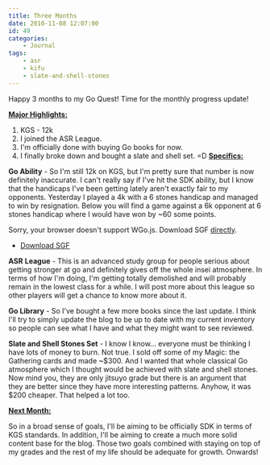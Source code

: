 ```yaml
---
title: Three Months
date: 2010-11-08 12:07:00
id: 49
categories:
	- Journal
tags:
	- asr
	- kifu
	- slate-and-shell-stones
---
```


Happy 3 months to my Go Quest! Time for the monthly progress update!

<span style="text-decoration: underline;">**Major Highlights:**</span>

1.  KGS - 12k
2.  I joined the ASR League.
3.  I'm officially done with buying Go books for now.
4.  I finally broke down and bought a slate and shell set. =D
<span style="text-decoration: underline;">**Specifics:**</span>

**Go Ability** - So I'm still 12k on KGS, but I'm pretty sure that number is now definitely inaccurate. I can't really say if I've hit the SDK ability, but I know that the handicaps I've been getting lately aren't exactly fair to my opponents. Yesterday I played a 4k with a 6 stones handicap and managed to win by resignation. Below you will find a game against a 6k opponent at 6 stones handicap where I would have won by ~60 some points.

<article>
	<section data-wgo="/kifu/2010/2010.11.08-Three-Months.sgf" data-wgo-enablewheel="false" style="width: 100%">
	  <p>Sorry, your browser doesn't support WGo.js. Download SGF <a href="/kifu/2010/2010.11.08-Three-Months.sgf">directly</a>.</p>
	</section>
	<div><ul><li><a href="/kifu/2010/2010.11.08-Three-Months.sgf">Download SGF</a></li></ul></div>
</article>

**ASR** **League** - This is an advanced study group for people serious about getting stronger at go and definitely gives off the whole insei atmosphere. In terms of how I'm doing, I'm getting totally demolished and will probably remain in the lowest class for a while. I will post more about this league so other players will get a chance to know more about it.

**Go Library** - So I've bought a few more books since the last update. I think I'll try to simply update the blog to be up to date with my current inventory so people can see what I have and what they might want to see reviewed.

**Slate and Shell Stones Set** - I know I know... everyone must be thinking I have lots of money to burn. Not true. I sold off some of my Magic: the Gathering cards and made ~$300\. And I wanted that whole classical Go atmosphere which I thought would be achieved with slate and shell stones. Now mind you, they are only jitsuyo grade but there is an argument that they are better since they have more interesting patterns. Anyhow, it was $200 cheaper. That helped a lot too.

<span style="text-decoration: underline;">**Next Month:**</span>

So in a broad sense of goals, I'll be aiming to be officially SDK in terms of KGS standards. In addition, I'll be aiming to create a much more solid content base for the blog. Those two goals combined with staying on top of my grades and the rest of my life should be adequate for growth. Onwards!